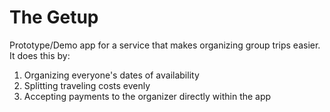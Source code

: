 # The Getup

Prototype/Demo app for a service that makes organizing group trips easier. It does this by:

1. Organizing everyone's dates of availability
2. Splitting traveling costs evenly
3. Accepting payments to the organizer directly within the app
